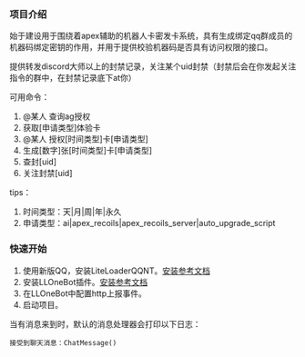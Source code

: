 ### 项目介绍

始于建设用于围绕着apex辅助的机器人卡密发卡系统，具有生成绑定qq群成员的机器码绑定密钥的作用，并用于提供校验机器码是否具有访问权限的接口。

提供转发discord大师以上的封禁记录，关注某个uid封禁（封禁后会在你发起关注指令的群中，在封禁记录底下at你）

可用命令：

1. @某人 查询ag授权
2. 获取[申请类型]体验卡
3. @某人 授权[时间类型]卡[申请类型]
4. 生成[数字]张[时间类型]卡[申请类型]
5. 查封[uid]
6. 关注封禁[uid]

tips：

1. 时间类型：天|月|周|年|永久
2. 申请类型：ai|apex_recoils|apex_recoils_server|auto_upgrade_script

### 快速开始

1. 使用新版QQ，安装LiteLoaderQQNT。[安装参考文档](https://liteloaderqqnt.github.io/guide/install.html)
2. 安装LLOneBot插件。[安装参考文档](https://llonebot.github.io/zh-CN/guide/getting-started)
3. 在LLOneBot中配置http上报事件。
4. 启动项目。

当有消息来到时，默认的消息处理器会打印以下日志：

```text
接受到聊天消息：ChatMessage()
```
